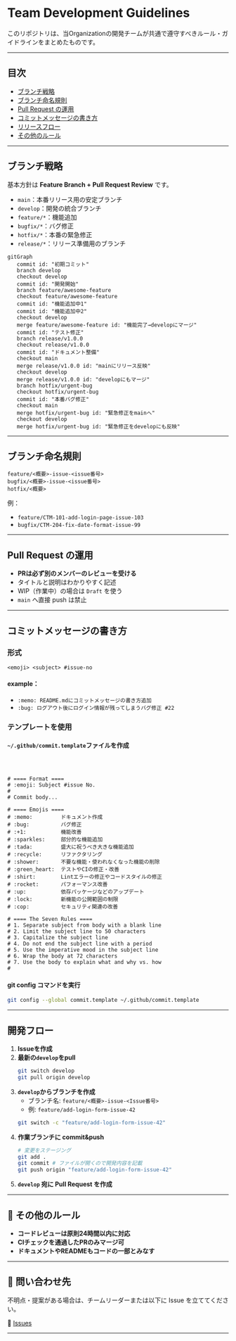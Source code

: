 # Team Development Guidelines

このリポジトリは、当Organizationの開発チームが共通で遵守すべきルール・ガイドラインをまとめたものです。

---

## 目次

- [ブランチ戦略](#ブランチ戦略)
- [ブランチ命名規則](#ブランチ命名規則)
- [Pull Request の運用](#pull-request-の運用)
- [コミットメッセージの書き方](#コミットメッセージの書き方)
- [リリースフロー](#リリースフロー)
- [その他のルール](#その他のルール)

---

## ブランチ戦略

基本方針は **Feature Branch + Pull Request Review** です。

- `main`：本番リリース用の安定ブランチ
- `develop`：開発の統合ブランチ
- `feature/*`：機能追加
- `bugfix/*`：バグ修正
- `hotfix/*`：本番の緊急修正
- `release/*`：リリース準備用のブランチ

```mermaid
gitGraph
   commit id: "初期コミット"
   branch develop
   checkout develop
   commit id: "開発開始"
   branch feature/awesome-feature
   checkout feature/awesome-feature
   commit id: "機能追加中1"
   commit id: "機能追加中2"
   checkout develop
   merge feature/awesome-feature id: "機能完了→developにマージ"
   commit id: "テスト修正"
   branch release/v1.0.0
   checkout release/v1.0.0
   commit id: "ドキュメント整備"
   checkout main
   merge release/v1.0.0 id: "mainにリリース反映"
   checkout develop
   merge release/v1.0.0 id: "developにもマージ"
   branch hotfix/urgent-bug
   checkout hotfix/urgent-bug
   commit id: "本番バグ修正"
   checkout main
   merge hotfix/urgent-bug id: "緊急修正をmainへ"
   checkout develop
   merge hotfix/urgent-bug id: "緊急修正をdevelopにも反映"
```


---

## ブランチ命名規則


```
feature/<概要>-issue-<issue番号>
bugfix/<概要>-issue-<issue番号>
hotfix/<概要>
```

例：
- `feature/CTM-101-add-login-page-issue-103`
- `bugfix/CTM-204-fix-date-format-issue-99`

---

## Pull Request の運用

- **PRは必ず別のメンバーのレビューを受ける**
- タイトルと説明はわかりやすく記述
- WIP（作業中）の場合は `Draft` を使う
- `main` へ直接 push は禁止

---

## コミットメッセージの書き方

### 形式

```
<emoji> <subject> #issue-no
```

#### example：

- `:memo: README.mdにコミットメッセージの書き方追加 `
- `:bug: ログアウト後にログイン情報が残ってしまうバグ修正 #22`

### テンプレートを使用
#### `~/.github/commit.template`ファイルを作成

```commit.template



# ==== Format ====
# :emoji: Subject #issue No.
#
# Commit body...

# ==== Emojis ====
# :memo:         ドキュメント作成
# :bug:          バグ修正
# :+1:           機能改善
# :sparkles:     部分的な機能追加
# :tada:         盛大に祝うべき大きな機能追加
# :recycle:      リファクタリング
# :shower:       不要な機能・使われなくなった機能の削除
# :green_heart:  テストやCIの修正・改善
# :shirt:        Lintエラーの修正やコードスタイルの修正
# :rocket:       パフォーマンス改善
# :up:           依存パッケージなどのアップデート
# :lock:         新機能の公開範囲の制限
# :cop:          セキュリティ関連の改善

# ==== The Seven Rules ====
# 1. Separate subject from body with a blank line
# 2. Limit the subject line to 50 characters
# 3. Capitalize the subject line
# 4. Do not end the subject line with a period
# 5. Use the imperative mood in the subject line
# 6. Wrap the body at 72 characters
# 7. Use the body to explain what and why vs. how
#
```

#### git config コマンドを実行
```bash
git config --global commit.template ~/.github/commit.template
```


---

## 開発フロー

1. **Issueを作成**
1. **最新の`develop`をpull**
   ```bash
   git switch develop
   git pull origin develop
   ```
1. **`develop`からブランチを作成**
   - ブランチ名: `feature/<概要>-issue-<Issue番号>`
   - 例: `feature/add-login-form-issue-42`
   ```bash
   git switch -c "feature/add-login-form-issue-42"
   ```
1. **作業ブランチに commit&push**
   ```bash
   # 変更をステージング
   git add .
   git commit # ファイルが開くので開発内容を記載
   git push origin "feature/add-login-form-issue-42"
   ```
1. **`develop` 宛に Pull Request を作成**

---

## 📎 その他のルール

- **コードレビューは原則24時間以内に対応**
- **CIチェックを通過したPRのみマージ可**
- **ドキュメントやREADMEもコードの一部とみなす**

---

## 📮 問い合わせ先

不明点・提案がある場合は、チームリーダーまたは以下に Issue を立ててください。

📌 [Issues](https://github.com/qa-dx/team-docs/issues)

---
